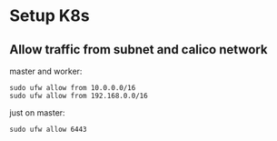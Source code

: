 # Setup K8s

## Allow traffic from subnet and calico network

master and worker:

```
sudo ufw allow from 10.0.0.0/16
sudo ufw allow from 192.168.0.0/16
```

just on master:

```
sudo ufw allow 6443
```